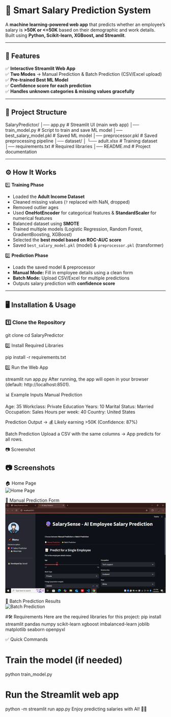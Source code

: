 # 💼 Smart Salary Prediction System

A **machine learning-powered web app** that predicts whether an employee’s salary is **>50K or <=50K** based on their demographic and work details.  
Built using **Python, Scikit-learn, XGBoost, and Streamlit**.

---

## 🚀 Features

✅ **Interactive Streamlit Web App**  
✅ **Two Modes** → Manual Prediction & Batch Prediction (CSV/Excel upload)  
✅ **Pre-trained Best ML Model**  
✅ **Confidence score for each prediction**  
✅ **Handles unknown categories & missing values gracefully**  

---

## 📂 Project Structure

SalaryPredictor/
│── app.py # Streamlit UI (main web app)
│── train_model.py # Script to train and save ML model
│── best_salary_model.pkl # Saved ML model
│── preprocessor.pkl # Saved preprocessing pipeline
│── dataset/
│ └── adult.xlsx # Training dataset
│── requirements.txt # Required libraries
│── README.md # Project documentation


---

## ⚙️ How It Works

1️⃣ **Training Phase**  
- Loaded the **Adult Income Dataset**  
- Cleaned missing values (`?` replaced with NaN, dropped)  
- Removed outlier ages  
- Used **OneHotEncoder** for categorical features & **StandardScaler** for numerical features  
- Balanced dataset using **SMOTE**  
- Trained multiple models (Logistic Regression, Random Forest, GradientBoosting, XGBoost)  
- Selected the **best model based on ROC-AUC score**  
- Saved `best_salary_model.pkl` (model) & `preprocessor.pkl` (transformer)

2️⃣ **Prediction Phase**  
- Loads the saved model & preprocessor  
- **Manual Mode:** Fill in employee details using a clean form  
- **Batch Mode:** Upload CSV/Excel for multiple predictions  
- Outputs salary prediction with **confidence score**  

---

## 🖥️ Installation & Usage

### 1️⃣ Clone the Repository
git clone <your-repo-link>
cd SalaryPredictor

2️⃣ Install Required Libraries

pip install -r requirements.txt

3️⃣ Run the Web App

streamlit run app.py
After running, the app will open in your browser (default: http://localhost:8501).

📊 Example Inputs
Manual Prediction

Age: 35
Workclass: Private
Education Years: 10
Marital Status: Married
Occupation: Sales
Hours per week: 40
Country: United States

Prediction Output →
💰 Likely earning >50K (Confidence: 87%)

Batch Prediction
Upload a CSV with the same columns → App predicts for all rows.

📷 Screenshot

## 📷 Screenshots

🏠 Home Page  
![Home Page](assets/screenshot_614.png)

🔮 Manual Prediction Form  
![Manual Prediction](https://github.com/Sonali-Mehta-hub/Salary_Predictor/blob/main/assets/Screenshot%20(612).png)

📂 Batch Prediction Results  
![Batch Prediction](assets/screenshot_615.png)



#🛠 Requirements
Here are the required libraries for this project:
pip install streamlit pandas numpy scikit-learn xgboost imbalanced-learn joblib matplotlib seaborn openpyxl

✅ Quick Commands

# Train the model (if needed)
python train_model.py

# Run the Streamlit web app
 python -m streamlit run app.py
Enjoy predicting salaries with AI! 💼🤖




